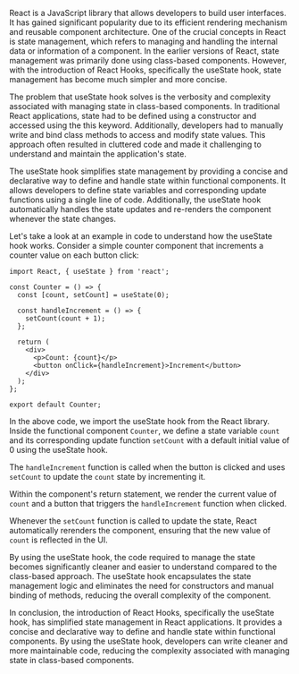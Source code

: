 React is a JavaScript library that allows developers to build user interfaces. It has gained significant popularity due to its efficient rendering mechanism and reusable component architecture. One of the crucial concepts in React is state management, which refers to managing and handling the internal data or information of a component. In the earlier versions of React, state management was primarily done using class-based components. However, with the introduction of React Hooks, specifically the useState hook, state management has become much simpler and more concise.

The problem that useState hook solves is the verbosity and complexity associated with managing state in class-based components. In traditional React applications, state had to be defined using a constructor and accessed using the this keyword. Additionally, developers had to manually write and bind class methods to access and modify state values. This approach often resulted in cluttered code and made it challenging to understand and maintain the application's state.

The useState hook simplifies state management by providing a concise and declarative way to define and handle state within functional components. It allows developers to define state variables and corresponding update functions using a single line of code. Additionally, the useState hook automatically handles the state updates and re-renders the component whenever the state changes.

Let's take a look at an example in code to understand how the useState hook works. Consider a simple counter component that increments a counter value on each button click:

```
import React, { useState } from 'react';

const Counter = () => {
  const [count, setCount] = useState(0);

  const handleIncrement = () => {
    setCount(count + 1);
  };

  return (
    <div>
      <p>Count: {count}</p>
      <button onClick={handleIncrement}>Increment</button>
    </div>
  );
};

export default Counter;
```

In the above code, we import the useState hook from the React library. Inside the functional component `Counter`, we define a state variable `count` and its corresponding update function `setCount` with a default initial value of 0 using the useState hook. 

The `handleIncrement` function is called when the button is clicked and uses `setCount` to update the `count` state by incrementing it. 

Within the component's return statement, we render the current value of `count` and a button that triggers the `handleIncrement` function when clicked.

Whenever the `setCount` function is called to update the state, React automatically rerenders the component, ensuring that the new value of `count` is reflected in the UI.

By using the useState hook, the code required to manage the state becomes significantly cleaner and easier to understand compared to the class-based approach. The useState hook encapsulates the state management logic and eliminates the need for constructors and manual binding of methods, reducing the overall complexity of the component.

In conclusion, the introduction of React Hooks, specifically the useState hook, has simplified state management in React applications. It provides a concise and declarative way to define and handle state within functional components. By using the useState hook, developers can write cleaner and more maintainable code, reducing the complexity associated with managing state in class-based components.